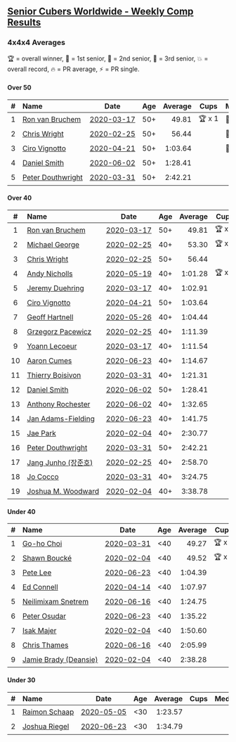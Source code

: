 <style>table {white-space: nowrap;}</style>

## [Senior Cubers Worldwide - Weekly Comp Results](/scw-comp/results/)
### 4x4x4 Averages

🏆 = overall winner, 🥇 = 1st senior, 🥈 = 2nd senior, 🥉 = 3rd senior, 💥 = overall record, 🔥 = PR average, ⚡ = PR single.

#### Over 50

| # | Name | Date | Age | Average | Cups | Medals | Achievements | Video |
| :--: | :-- | :--: | :--: | --: | :--: | :-- | :-- | :-- |
| 1 | [Ron van Bruchem](../../persons/ron_van_bruchem/444.md) | [2020-03-17](2020-03-17.md) | 50+ | 49.81 | 🏆 x 1 | 🥇 x 1 | 💥 x 1, 🔥 x 1, ⚡ x 1 | [Link](https://www.facebook.com/events/211732526904866/permalink/216281769783275/) |
| 2 | [Chris Wright](../../persons/chris_wright/444.md) | [2020-02-25](2020-02-25.md) | 50+ | 56.44 |  | 🥈 x 1 | 💥 x 1, 🔥 x 1, ⚡ x 1 | [Link](https://www.facebook.com/events/805797596592397/permalink/808666752972148/) |
| 3 | [Ciro Vignotto](../../persons/ciro_vignotto/444.md) | [2020-04-21](2020-04-21.md) | 50+ | 1:03.64 |  | 🥇 x 1, 🥈 x 2, 🥉 x 1 | 🔥 x 4, ⚡ x 1 | [Link](https://www.facebook.com/events/538096063773916/permalink/539566816960174/) |
| 4 | [Daniel Smith](../../persons/daniel_smith/444.md) | [2020-06-02](2020-06-02.md) | 50+ | 1:28.41 |  |  | 💥 x 1, 🔥 x 4, ⚡ x 5 | [Link](https://www.facebook.com/events/573401076937046/permalink/578239283119892/) |
| 5 | [Peter Douthwright](../../persons/peter_douthwright/444.md) | [2020-03-31](2020-03-31.md) | 50+ | 2:42.21 |  |  | 🔥 x 2, ⚡ x 3 | [Link](https://www.facebook.com/events/269276700734640/permalink/273111433684500/) |

#### Over 40

| # | Name | Date | Age | Average | Cups | Medals | Achievements | Video |
| :--: | :-- | :--: | :--: | --: | :--: | :-- | :-- | :-- |
| 1 | [Ron van Bruchem](../../persons/ron_van_bruchem/444.md) | [2020-03-17](2020-03-17.md) | 50+ | 49.81 | 🏆 x 1 | 🥇 x 1 | 💥 x 1, 🔥 x 1, ⚡ x 1 | [Link](https://www.facebook.com/events/211732526904866/permalink/216281769783275/) |
| 2 | [Michael George](../../persons/michael_george/444.md) | [2020-02-25](2020-02-25.md) | 40+ | 53.30 | 🏆 x 6 | 🥇 x 12, 🥈 x 2 | 💥 x 3, 🔥 x 2, ⚡ x 2 | [Link](https://www.facebook.com/events/805797596592397/permalink/805925283246295/) |
| 3 | [Chris Wright](../../persons/chris_wright/444.md) | [2020-02-25](2020-02-25.md) | 50+ | 56.44 |  | 🥈 x 1 | 💥 x 1, 🔥 x 1, ⚡ x 1 | [Link](https://www.facebook.com/events/805797596592397/permalink/808666752972148/) |
| 4 | [Andy Nicholls](../../persons/andy_nicholls/444.md) | [2020-05-19](2020-05-19.md) | 40+ | 1:01.28 | 🏆 x 1 | 🥇 x 1, 🥈 x 6, 🥉 x 1 | 🔥 x 4, ⚡ x 4 | [Link](https://www.facebook.com/events/201300894172579/permalink/202114150757920/) |
| 5 | [Jeremy Duehring](../../persons/jeremy_duehring/444.md) | [2020-03-17](2020-03-17.md) | 40+ | 1:02.91 |  | 🥈 x 2, 🥉 x 7 | 🔥 x 2, ⚡ x 2 | [Link](https://www.facebook.com/events/211732526904866/permalink/214826349928817/) |
| 6 | [Ciro Vignotto](../../persons/ciro_vignotto/444.md) | [2020-04-21](2020-04-21.md) | 50+ | 1:03.64 |  | 🥇 x 1, 🥈 x 2, 🥉 x 1 | 🔥 x 4, ⚡ x 1 | [Link](https://www.facebook.com/events/538096063773916/permalink/539566816960174/) |
| 7 | [Geoff Hartnell](../../persons/geoff_hartnell/444.md) | [2020-05-26](2020-05-26.md) | 40+ | 1:04.44 |  | 🥈 x 2, 🥉 x 5 | 🔥 x 4, ⚡ x 5 | [Link](https://www.facebook.com/events/637852836799991/permalink/639657566619518/) |
| 8 | [Grzegorz Pacewicz](../../persons/grzegorz_pacewicz/444.md) | [2020-02-25](2020-02-25.md) | 40+ | 1:11.39 |  |  | 🔥 x 1, ⚡ x 1 | |
| 9 | [Yoann Lecoeur](../../persons/yoann_lecoeur/444.md) | [2020-03-17](2020-03-17.md) | 40+ | 1:11.54 |  |  | 🔥 x 2, ⚡ x 1 | [Link](https://www.facebook.com/events/211732526904866/permalink/214999563244829/) |
| 10 | [Aaron Cumes](../../persons/aaron_cumes/444.md) | [2020-06-23](2020-06-23.md) | 40+ | 1:14.67 |  | 🥉 x 1 | 🔥 x 7, ⚡ x 6 | [Link](https://www.facebook.com/events/268636114456043/permalink/269295957723392/) |
| 11 | [Thierry Boisivon](../../persons/thierry_boisivon/444.md) | [2020-03-31](2020-03-31.md) | 40+ | 1:21.31 |  |  | 🔥 x 2, ⚡ x 3 | [Link](https://www.facebook.com/events/269276700734640/permalink/271465083849135/) |
| 12 | [Daniel Smith](../../persons/daniel_smith/444.md) | [2020-06-02](2020-06-02.md) | 50+ | 1:28.41 |  |  | 💥 x 1, 🔥 x 4, ⚡ x 5 | [Link](https://www.facebook.com/events/573401076937046/permalink/578239283119892/) |
| 13 | [Anthony Rochester](../../persons/anthony_rochester/444.md) | [2020-06-02](2020-06-02.md) | 40+ | 1:32.65 |  |  | 🔥 x 1, ⚡ x 1 | [Link](https://www.facebook.com/events/573401076937046/permalink/575498130060674/) |
| 14 | [Jan Adams-Fielding](../../persons/jan_adams_fielding/444.md) | [2020-06-23](2020-06-23.md) | 40+ | 1:41.75 |  |  | 🔥 x 5, ⚡ x 4 | [Link](https://www.facebook.com/jan.adamsfielding/videos/10157164509736889/) |
| 15 | [Jae Park](../../persons/jae_park/444.md) | [2020-02-04](2020-02-04.md) | 40+ | 2:30.77 |  |  | 🔥 x 1, ⚡ x 2 | [Link](https://www.facebook.com/groups/1604105099735401/permalink/2135447743267798/) |
| 16 | [Peter Douthwright](../../persons/peter_douthwright/444.md) | [2020-03-31](2020-03-31.md) | 50+ | 2:42.21 |  |  | 🔥 x 2, ⚡ x 3 | [Link](https://www.facebook.com/events/269276700734640/permalink/273111433684500/) |
| 17 | [Jang Junho (장준호)](../../persons/jang_junho/444.md) | [2020-02-25](2020-02-25.md) | 40+ | 2:58.70 |  |  | 🔥 x 1, ⚡ x 1 | [Link](https://www.facebook.com/events/805797596592397/permalink/810015492837274/) |
| 18 | [Jo Cocco](../../persons/jo_cocco/444.md) | [2020-03-31](2020-03-31.md) | 40+ | 3:24.75 |  |  | 🔥 x 2, ⚡ x 3 | [Link](https://www.facebook.com/events/269276700734640/permalink/271293767199600/) |
| 19 | [Joshua M. Woodward](../../persons/joshua_m_woodward/444.md) | [2020-02-04](2020-02-04.md) | 40+ | 3:38.78 |  |  | 🔥 x 1, ⚡ x 1 | [Link](https://www.facebook.com/joshua.m.woodward.9/videos/10157599917355342/) |

#### Under 40

| # | Name | Date | Age | Average | Cups | Medals | Achievements | Video |
| :--: | :-- | :--: | :--: | --: | :--: | :-- | :-- | :-- |
| 1 | [Go-ho Choi](../../persons/go_ho_choi/444.md) | [2020-03-31](2020-03-31.md) | <40 | 49.27 | 🏆 x 3 |  | 💥 x 4, 🔥 x 3, ⚡ x 5 | [Link](https://www.facebook.com/events/269276700734640/permalink/272981440364166/) |
| 2 | [Shawn Boucké](../../persons/shawn_boucke/444.md) | [2020-02-04](2020-02-04.md) | <40 | 49.52 | 🏆 x 4 |  | 💥 x 1, 🔥 x 1, ⚡ x 3 | [Link](https://www.facebook.com/groups/1604105099735401/permalink/2134991299980109/) |
| 3 | [Pete Lee](../../persons/pete_lee/444.md) | [2020-06-23](2020-06-23.md) | <40 | 1:04.39 |  |  | 🔥 x 7, ⚡ x 8 | [Link](https://www.facebook.com/events/268636114456043/permalink/270820800904241/) |
| 4 | [Ed Connell](../../persons/ed_connell/444.md) | [2020-04-14](2020-04-14.md) | <40 | 1:07.97 |  |  | 🔥 x 2, ⚡ x 2 | [Link](https://www.facebook.com/events/1400953806773430/permalink/1404450843090393/) |
| 5 | [Neilimixam Snetrem](../../persons/neilimixam_snetrem/444.md) | [2020-06-16](2020-06-16.md) | <40 | 1:24.75 |  |  | 🔥 x 1, ⚡ x 1 | [Link](https://www.facebook.com/events/256188575607890/permalink/257142405512507&comment_id=257163745510373&notif_t=event_mall_comment&notif_id=1592413285803230&ref=m_notif/) |
| 6 | [Peter Osudar](../../persons/peter_osudar/444.md) | [2020-06-23](2020-06-23.md) | <40 | 1:35.22 |  |  | 🔥 x 1, ⚡ x 1 | [Link](https://www.facebook.com/events/268636114456043/permalink/273323990653922/) |
| 7 | [Isak Majer](../../persons/isak_majer/444.md) | [2020-02-04](2020-02-04.md) | <40 | 1:50.60 |  |  | 🔥 x 1, ⚡ x 1 | [Link](https://www.facebook.com/groups/1604105099735401/permalink/2139081646237741/) |
| 8 | [Chris Thames](../../persons/chris_thames/444.md) | [2020-06-16](2020-06-16.md) | <40 | 2:05.99 |  |  | 🔥 x 3, ⚡ x 3 | [Link](https://www.facebook.com/events/256188575607890/permalink/259049098655171/) |
| 9 | [Jamie Brady (Deansie)](../../persons/jamie_brady/444.md) | [2020-02-04](2020-02-04.md) | <40 | 2:38.28 |  |  | 🔥 x 1, ⚡ x 1 | [Link](https://www.facebook.com/groups/1604105099735401/permalink/2139163042896268/) |

#### Under 30

| # | Name | Date | Age | Average | Cups | Medals | Achievements | Video |
| :--: | :-- | :--: | :--: | --: | :--: | :-- | :-- | :-- |
| 1 | [Raimon Schaap](../../persons/raimon_schaap/444.md) | [2020-05-05](2020-05-05.md) | <30 | 1:23.57 |  |  | 🔥 x 3, ⚡ x 2 | [Link](https://www.facebook.com/events/557526585195168/permalink/557561768524983/) |
| 2 | [Joshua Riegel](../../persons/joshua_riegel/444.md) | [2020-06-23](2020-06-23.md) | <30 | 1:34.79 |  |  | 🔥 x 2, ⚡ x 2 | [Link](https://www.facebook.com/events/268636114456043/permalink/276409987011989/) |


<!-- Global site tag (gtag.js) - Google Analytics -->
<script async src="https://www.googletagmanager.com/gtag/js?id=UA-86348435-3"></script>
<script>window.dataLayer = window.dataLayer || []; function gtag() {dataLayer.push(arguments);} gtag('js', new Date()); gtag('config', 'UA-86348435-3');</script>
